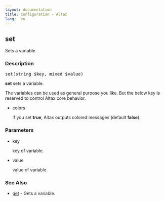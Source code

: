```yaml
---
layout: documentation
title: Configuration - Altax
lang:  en
---
```

## set

Sets a variable.

### Description

<pre class="php-nonumber">
set(string $key, mixed $value)
</pre>

**set** sets a variable.

The variables can be used as general purpose you like.
But the below key is reserved to control Altax core behavior.

* colors

  If you set **true**, Altax outputs colored messages (default **false**).

### Parameters

* key

  key of variable.

* value

  value of variable.


### See Also

* [get](/altax/documentation/configuration/get.html) - Gets a variable.
